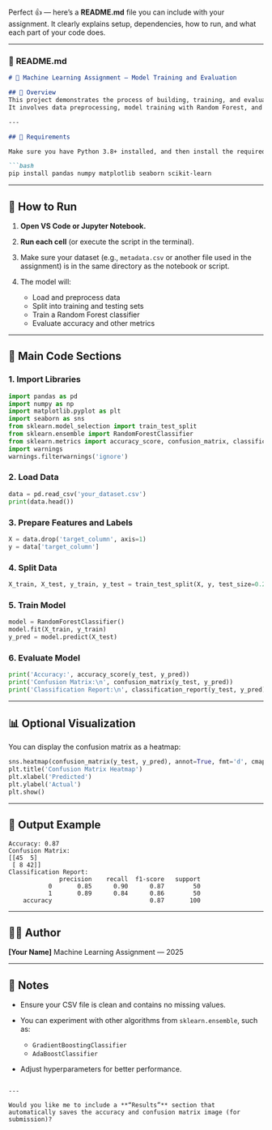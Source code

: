 Perfect 👍 — here’s a **README.md** file you can include with your assignment.
It clearly explains setup, dependencies, how to run, and what each part of your code does.

---

### 📘 **README.md**

````markdown
# 🧠 Machine Learning Assignment — Model Training and Evaluation

## 📄 Overview
This project demonstrates the process of building, training, and evaluating a machine learning model using Python.  
It involves data preprocessing, model training with Random Forest, and performance evaluation using metrics such as **accuracy**, **confusion matrix**, and **classification report**.

---

## 🧰 Requirements

Make sure you have Python 3.8+ installed, and then install the required libraries:

```bash
pip install pandas numpy matplotlib seaborn scikit-learn
````

---

## 🚀 How to Run

1. **Open VS Code or Jupyter Notebook.**
2. **Run each cell** (or execute the script in the terminal).
3. Make sure your dataset (e.g., `metadata.csv` or another file used in the assignment) is in the same directory as the notebook or script.
4. The model will:

   * Load and preprocess data
   * Split into training and testing sets
   * Train a Random Forest classifier
   * Evaluate accuracy and other metrics

---

## 🧩 Main Code Sections

### 1. Import Libraries

```python
import pandas as pd
import numpy as np
import matplotlib.pyplot as plt
import seaborn as sns
from sklearn.model_selection import train_test_split
from sklearn.ensemble import RandomForestClassifier
from sklearn.metrics import accuracy_score, confusion_matrix, classification_report
import warnings
warnings.filterwarnings('ignore')
```

### 2. Load Data

```python
data = pd.read_csv('your_dataset.csv')
print(data.head())
```

### 3. Prepare Features and Labels

```python
X = data.drop('target_column', axis=1)
y = data['target_column']
```

### 4. Split Data

```python
X_train, X_test, y_train, y_test = train_test_split(X, y, test_size=0.2, random_state=42)
```

### 5. Train Model

```python
model = RandomForestClassifier()
model.fit(X_train, y_train)
y_pred = model.predict(X_test)
```

### 6. Evaluate Model

```python
print('Accuracy:', accuracy_score(y_test, y_pred))
print('Confusion Matrix:\n', confusion_matrix(y_test, y_pred))
print('Classification Report:\n', classification_report(y_test, y_pred))
```

---

## 📊 Optional Visualization

You can display the confusion matrix as a heatmap:

```python
sns.heatmap(confusion_matrix(y_test, y_pred), annot=True, fmt='d', cmap='Blues')
plt.title('Confusion Matrix Heatmap')
plt.xlabel('Predicted')
plt.ylabel('Actual')
plt.show()
```

---

## 🧾 Output Example

```
Accuracy: 0.87
Confusion Matrix:
[[45  5]
 [ 8 42]]
Classification Report:
              precision    recall  f1-score   support
           0       0.85      0.90      0.87        50
           1       0.89      0.84      0.86        50
    accuracy                           0.87       100
```

---

## 👨‍💻 Author

**[Your Name]**
Machine Learning Assignment — 2025

---

## 🏁 Notes

* Ensure your CSV file is clean and contains no missing values.
* You can experiment with other algorithms from `sklearn.ensemble`, such as:

  * `GradientBoostingClassifier`
  * `AdaBoostClassifier`
* Adjust hyperparameters for better performance.

```

---

Would you like me to include a **“Results”** section that automatically saves the accuracy and confusion matrix image (for submission)?
```
